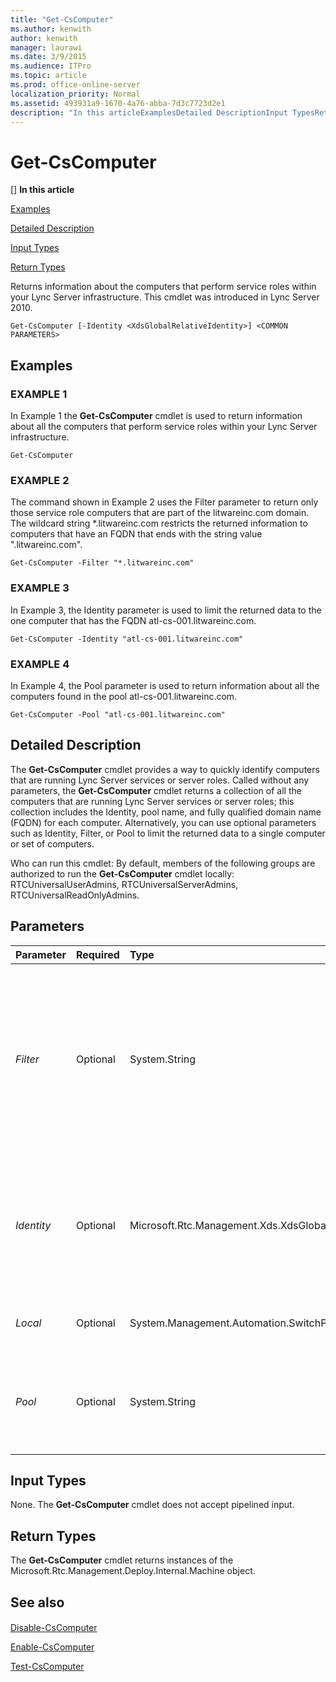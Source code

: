 ```yaml
---
title: "Get-CsComputer"
ms.author: kenwith
author: kenwith
manager: laurawi
ms.date: 3/9/2015
ms.audience: ITPro
ms.topic: article
ms.prod: office-online-server
localization_priority: Normal
ms.assetid: 493931a9-1670-4a76-abba-7d3c7723d2e1
description: "In this articleExamplesDetailed DescriptionInput TypesReturn Types"
---
```


# Get-CsComputer
[]
 **In this article**
  
[Examples](#sectionSection0)
  
[Detailed Description](#sectionSection1)
  
[Input Types](#sectionSection2)
  
[Return Types](#sectionSection3)
  
Returns information about the computers that perform service roles within your Lync Server infrastructure. This cmdlet was introduced in Lync Server 2010.
  
```
Get-CsComputer [-Identity <XdsGlobalRelativeIdentity>] <COMMON PARAMETERS>
```

## Examples
<a name="sectionSection0"> </a>

### EXAMPLE 1

In Example 1 the **Get-CsComputer** cmdlet is used to return information about all the computers that perform service roles within your Lync Server infrastructure. 
  
```
Get-CsComputer
```

### EXAMPLE 2

The command shown in Example 2 uses the Filter parameter to return only those service role computers that are part of the litwareinc.com domain. The wildcard string \*.litwareinc.com restricts the returned information to computers that have an FQDN that ends with the string value ".litwareinc.com". 
  
```
Get-CsComputer -Filter "*.litwareinc.com"
```

### EXAMPLE 3

In Example 3, the Identity parameter is used to limit the returned data to the one computer that has the FQDN atl-cs-001.litwareinc.com.
  
```
Get-CsComputer -Identity "atl-cs-001.litwareinc.com"
```

### EXAMPLE 4

In Example 4, the Pool parameter is used to return information about all the computers found in the pool atl-cs-001.litwareinc.com.
  
```
Get-CsComputer -Pool "atl-cs-001.litwareinc.com"
```

## Detailed Description
<a name="sectionSection1"> </a>

The **Get-CsComputer** cmdlet provides a way to quickly identify computers that are running Lync Server services or server roles. Called without any parameters, the **Get-CsComputer** cmdlet returns a collection of all the computers that are running Lync Server services or server roles; this collection includes the Identity, pool name, and fully qualified domain name (FQDN) for each computer. Alternatively, you can use optional parameters such as Identity, Filter, or Pool to limit the returned data to a single computer or set of computers. 
  
Who can run this cmdlet: By default, members of the following groups are authorized to run the **Get-CsComputer** cmdlet locally: RTCUniversalUserAdmins, RTCUniversalServerAdmins, RTCUniversalReadOnlyAdmins. 
  
## Parameters
<a name="sectionSection1"> </a>

|**Parameter**|**Required**|**Type**|**Description**|
|:-----|:-----|:-----|:-----|
| _Filter_ <br/> |Optional  <br/> |System.String  <br/> |Enables you to use wildcard characters when specifying the Identity of the computer (or computers) to be returned. For example, this command returns information about all the computers that have an Identity that begins with the string value "atl-": -Filter "atl-\*".  <br/> |
| _Identity_ <br/> |Optional  <br/> |Microsoft.Rtc.Management.Xds.XdsGlobalRelativeIdentity  <br/> |FQDN of the computer to be returned. For example: -Identity "atl-cs-001.litwareinc.com".  <br/> If this parameter is not specified, all of the computers running Lync Server will be returned.  <br/> |
| _Local_ <br/> |Optional  <br/> |System.Management.Automation.SwitchParameter  <br/> |When present, returns information only for the local computer.  <br/> |
| _Pool_ <br/> |Optional  <br/> |System.String  <br/> |FQDN of a Lync Server pool. When you use this parameter, information about all the computers in the specified pool will be returned.  <br/> |
   
## Input Types
<a name="sectionSection2"> </a>

None. The **Get-CsComputer** cmdlet does not accept pipelined input. 
  
## Return Types
<a name="sectionSection3"> </a>

The **Get-CsComputer** cmdlet returns instances of the Microsoft.Rtc.Management.Deploy.Internal.Machine object. 
  
## See also
<a name="sectionSection3"> </a>

#### 

[Disable-CsComputer](disable-cscomputer.md)
  
[Enable-CsComputer](enable-cscomputer.md)
  
[Test-CsComputer](test-cscomputer.md)

